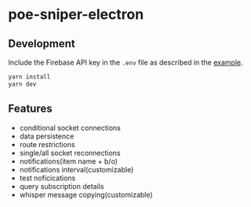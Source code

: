 # poe-sniper-electron

## Development

Include the Firebase API key in the `.env` file as described in the [example](./.env.example).

```bash
yarn install
yarn dev
```

## Features

- conditional socket connections
- data persistence
- route restrictions
- single/all socket reconnections
- notifications(item name + b/o)
- notifications interval(customizable)
- test noficications
- query subscription details
- whisper message copying(customizable)

